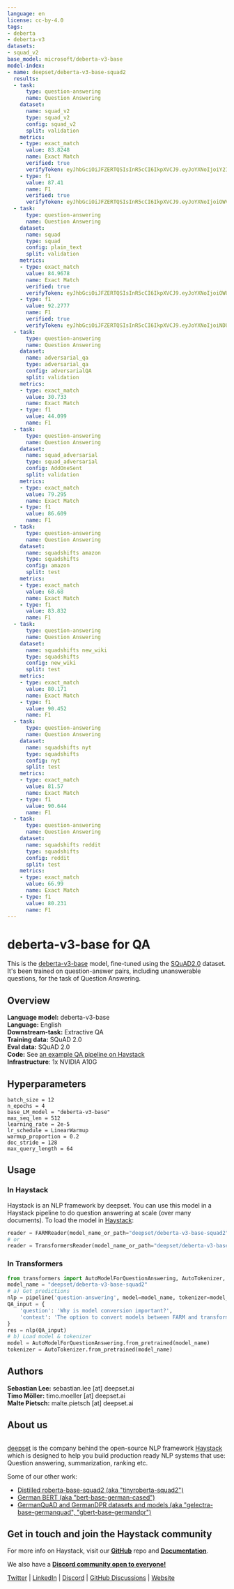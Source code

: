 ```yaml
---
language: en
license: cc-by-4.0
tags:
- deberta
- deberta-v3
datasets:
- squad_v2
base_model: microsoft/deberta-v3-base
model-index:
- name: deepset/deberta-v3-base-squad2
  results:
  - task:
      type: question-answering
      name: Question Answering
    dataset:
      name: squad_v2
      type: squad_v2
      config: squad_v2
      split: validation
    metrics:
    - type: exact_match
      value: 83.8248
      name: Exact Match
      verified: true
      verifyToken: eyJhbGciOiJFZERTQSIsInR5cCI6IkpXVCJ9.eyJoYXNoIjoiY2IyZTEyYzNlOTAwZmFlNWRiZTdiNzQzMTUyM2FmZTQ3ZWQwNWZmMzc2ZDVhYWYyMzkxOTUyMGNlMWY0M2E5MiIsInZlcnNpb24iOjF9.y8KvfefMLI977BYun0X1rAq5qudmezW_UJe9mh6sYBoiWaBosDO5TRnEGR1BHzdxmv2EgPK_PSomtZvb043jBQ
    - type: f1
      value: 87.41
      name: F1
      verified: true
      verifyToken: eyJhbGciOiJFZERTQSIsInR5cCI6IkpXVCJ9.eyJoYXNoIjoiOWVhNjAwM2Q5N2Y3MGU4ZWY3N2Y0MmNjYWYwYmQzNTdiYWExODhkYmQ1YjIwM2I1ODEzNWIxZDI1ZWQ1YWRjNSIsInZlcnNpb24iOjF9.Jk0v1ZheLRFz6k9iNAgCMMZtPYj5eVwUCku4E76wRYc-jHPmiUuxvNiNkn6NW-jkBD8bJGMqDSjJyVpVMn9pBA
  - task:
      type: question-answering
      name: Question Answering
    dataset:
      name: squad
      type: squad
      config: plain_text
      split: validation
    metrics:
    - type: exact_match
      value: 84.9678
      name: Exact Match
      verified: true
      verifyToken: eyJhbGciOiJFZERTQSIsInR5cCI6IkpXVCJ9.eyJoYXNoIjoiOWUxYTg4MzU3YTdmMDRmMGM0NjFjMTcwNGM3YzljM2RkMTc1ZGNhMDQwMTgwNGI0ZDE4ZGMxZTE3YjY5YzQ0ZiIsInZlcnNpb24iOjF9.KKaJ1UtikNe2g6T8XhLoWNtL9X4dHHyl_O4VZ5LreBT9nXneGc21lI1AW3n8KXTFGemzRpRMvmCDyKVDHucdDQ
    - type: f1
      value: 92.2777
      name: F1
      verified: true
      verifyToken: eyJhbGciOiJFZERTQSIsInR5cCI6IkpXVCJ9.eyJoYXNoIjoiNDU0ZTQwMzg4ZDY1ZWYxOGIxMzY2ODljZTBkMTNlYjA0ODBjNjcxNTg3ZDliYWU1YTdkYTM2NTIxOTg1MGM4OCIsInZlcnNpb24iOjF9.8VHg1BXx6gLw_K7MUK2QSE80Y9guiVR8n8K8nX4laGsLibxv5u_yDv9F3ahbUa1eZG_bbidl93TY2qFUiYHtAQ
  - task:
      type: question-answering
      name: Question Answering
    dataset:
      name: adversarial_qa
      type: adversarial_qa
      config: adversarialQA
      split: validation
    metrics:
    - type: exact_match
      value: 30.733
      name: Exact Match
    - type: f1
      value: 44.099
      name: F1
  - task:
      type: question-answering
      name: Question Answering
    dataset:
      name: squad_adversarial
      type: squad_adversarial
      config: AddOneSent
      split: validation
    metrics:
    - type: exact_match
      value: 79.295
      name: Exact Match
    - type: f1
      value: 86.609
      name: F1
  - task:
      type: question-answering
      name: Question Answering
    dataset:
      name: squadshifts amazon
      type: squadshifts
      config: amazon
      split: test
    metrics:
    - type: exact_match
      value: 68.68
      name: Exact Match
    - type: f1
      value: 83.832
      name: F1
  - task:
      type: question-answering
      name: Question Answering
    dataset:
      name: squadshifts new_wiki
      type: squadshifts
      config: new_wiki
      split: test
    metrics:
    - type: exact_match
      value: 80.171
      name: Exact Match
    - type: f1
      value: 90.452
      name: F1
  - task:
      type: question-answering
      name: Question Answering
    dataset:
      name: squadshifts nyt
      type: squadshifts
      config: nyt
      split: test
    metrics:
    - type: exact_match
      value: 81.57
      name: Exact Match
    - type: f1
      value: 90.644
      name: F1
  - task:
      type: question-answering
      name: Question Answering
    dataset:
      name: squadshifts reddit
      type: squadshifts
      config: reddit
      split: test
    metrics:
    - type: exact_match
      value: 66.99
      name: Exact Match
    - type: f1
      value: 80.231
      name: F1
---
```


# deberta-v3-base for QA 

This is the [deberta-v3-base](https://huggingface.co/microsoft/deberta-v3-base) model, fine-tuned using the [SQuAD2.0](https://huggingface.co/datasets/squad_v2) dataset. It's been trained on question-answer pairs, including unanswerable questions, for the task of Question Answering. 


## Overview
**Language model:** deberta-v3-base  
**Language:** English  
**Downstream-task:** Extractive QA  
**Training data:** SQuAD 2.0  
**Eval data:** SQuAD 2.0  
**Code:**  See [an example QA pipeline on Haystack](https://haystack.deepset.ai/tutorials/first-qa-system)  
**Infrastructure**: 1x NVIDIA A10G

## Hyperparameters

```
batch_size = 12
n_epochs = 4
base_LM_model = "deberta-v3-base"
max_seq_len = 512
learning_rate = 2e-5
lr_schedule = LinearWarmup
warmup_proportion = 0.2
doc_stride = 128
max_query_length = 64
``` 

## Usage

### In Haystack
Haystack is an NLP framework by deepset. You can use this model in a Haystack pipeline to do question answering at scale (over many documents). To load the model in [Haystack](https://github.com/deepset-ai/haystack/):
```python
reader = FARMReader(model_name_or_path="deepset/deberta-v3-base-squad2")
# or 
reader = TransformersReader(model_name_or_path="deepset/deberta-v3-base-squad2",tokenizer="deepset/deberta-v3-base-squad2")
```

### In Transformers
```python
from transformers import AutoModelForQuestionAnswering, AutoTokenizer, pipeline
model_name = "deepset/deberta-v3-base-squad2"
# a) Get predictions
nlp = pipeline('question-answering', model=model_name, tokenizer=model_name)
QA_input = {
    'question': 'Why is model conversion important?',
    'context': 'The option to convert models between FARM and transformers gives freedom to the user and let people easily switch between frameworks.'
}
res = nlp(QA_input)
# b) Load model & tokenizer
model = AutoModelForQuestionAnswering.from_pretrained(model_name)
tokenizer = AutoTokenizer.from_pretrained(model_name)
```

## Authors
**Sebastian Lee:** sebastian.lee [at] deepset.ai  
**Timo Möller:** timo.moeller [at] deepset.ai  
**Malte Pietsch:** malte.pietsch [at] deepset.ai  

## About us
<div class="grid lg:grid-cols-2 gap-x-4 gap-y-3">
    <div class="w-full h-40 object-cover mb-2 rounded-lg flex items-center justify-center">
         <img alt="" src="https://huggingface.co/spaces/deepset/README/resolve/main/haystack-logo-colored.svg" class="w-40"/>
     </div>
    <div class="w-full h-40 object-cover mb-2 rounded-lg flex items-center justify-center">
         <img alt="" src="https://huggingface.co/spaces/deepset/README/resolve/main/deepset-logo-colored.svg" class="w-40"/>
     </div>
</div>

[deepset](http://deepset.ai/) is the company behind the open-source NLP framework [Haystack](https://haystack.deepset.ai/) which is designed to help you build production ready NLP systems that use: Question answering, summarization, ranking etc.


Some of our other work: 
- [Distilled roberta-base-squad2 (aka "tinyroberta-squad2")]([https://huggingface.co/deepset/tinyroberta-squad2)
- [German BERT (aka "bert-base-german-cased")](https://deepset.ai/german-bert)
- [GermanQuAD and GermanDPR datasets and models (aka "gelectra-base-germanquad", "gbert-base-germandpr")](https://deepset.ai/germanquad)

## Get in touch and join the Haystack community

<p>For more info on Haystack, visit our <strong><a href="https://github.com/deepset-ai/haystack">GitHub</a></strong> repo and <strong><a href="https://haystack.deepset.ai">Documentation</a></strong>. 

We also have a <strong><a class="h-7" href="https://haystack.deepset.ai/community/join">Discord community open to everyone!</a></strong></p>

[Twitter](https://twitter.com/deepset_ai) | [LinkedIn](https://www.linkedin.com/company/deepset-ai/) | [Discord](https://haystack.deepset.ai/community/join) | [GitHub Discussions](https://github.com/deepset-ai/haystack/discussions) | [Website](https://deepset.ai) 